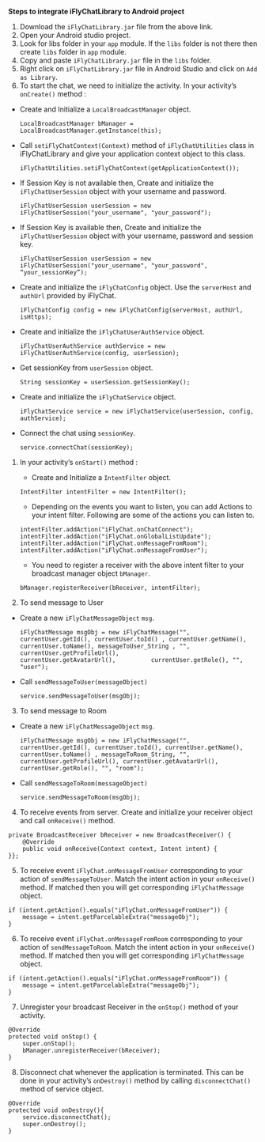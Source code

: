 **Steps to integrate iFlyChatLibrary to Android project**



1. Download the `iFlyChatLibrary.jar` file from the above link.
2. Open your Android studio project.
3. Look for libs folder in your `app` module. If the `libs` folder is not there then create `libs` folder in `app` module.
4. Copy and paste `iFlyChatLibrary.jar` file in the `libs` folder.
5. Right click on `iFlyChatLibrary.jar` file in Android Studio and click on `Add as Library`.
6. To start the chat, we need to initialize the activity. In your activity’s `onCreate()` method :
  * Create and Initialize a `LocalBroadcastManager` object.

      ~~~ {.language-java}
      LocalBroadcastManager bManager = LocalBroadcastManager.getInstance(this);
      ~~~
  * Call `setiFlyChatContext(Context)` method of `iFlyChatUtilities` class in iFlyChatLibrary and give your application context object to this class.

      ~~~ {.language-java}
      iFlyChatUtilities.setiFlyChatContext(getApplicationContext());
      ~~~
  * If Session Key is not available then, Create and initialize the `iFlyChatUserSession` object with your username and password.

      ~~~ {.language-java}
      iFlyChatUserSession userSession = new iFlyChatUserSession("your_username", "your_password");
      ~~~
  * If Session Key is available then, Create and initialize the `iFlyChatUserSession` object with your username, password and session key.

      ~~~ {.language-java}
      iFlyChatUserSession userSession = new iFlyChatUserSession("your_username", "your_password", “your_sessionKey”);
      ~~~
  * Create and initialize the `iFlyChatConfig` object. Use the `serverHost` and `authUrl` provided by iFlyChat.

      ~~~ {.language-java}
      iFlyChatConfig config = new iFlyChatConfig(serverHost, authUrl, isHttps);
      ~~~
  * Create and initialize the `iFlyChatUserAuthService` object.

      ~~~ {.language-java}
      iFlyChatUserAuthService authService = new iFlyChatUserAuthService(config, userSession);
      ~~~
  * Get sessionKey from `userSession` object.

      ~~~ {.language-java}
      String sessionKey = userSession.getSessionKey();
      ~~~
  * Create and initialize the `iFlyChatService` object.

      ~~~ {.language-java}
      iFlyChatService service = new iFlyChatService(userSession, config, authService);
      ~~~
  * Connect the chat using `sessionKey`.

      ~~~ {.language-java}
      service.connectChat(sessionKey);
      ~~~

1. In your activity’s `onStart()` method :
   - Create and Initialize a `IntentFilter` object.
    ~~~ {.language-java}
    IntentFilter intentFilter = new IntentFilter();
    ~~~
   - Depending on the events you want to listen, you can add Actions to your intent filter. Following are some of the actions you can listen to.
    ~~~ {.language-java}
    intentFilter.addAction("iFlyChat.onChatConnect");
    intentFilter.addAction("iFlyChat.onGlobalListUpdate");
    intentFilter.addAction("iFlyChat.onMessageFromRoom");
    intentFilter.addAction("iFlyChat.onMessageFromUser");
    ~~~
   - You need to register a receiver with the above intent filter to your broadcast manager object `bManager`.
    ~~~ {.language-java}
    bManager.registerReceiver(bReceiver, intentFilter);
    ~~~

2. To send message to User
  * Create a new `iFlyChatMessageObject` `msg`.
    ~~~ {.language-java}
    iFlyChatMessage msgObj = new iFlyChatMessage("", currentUser.getId(), currentUser.toId() , currentUser.getName(),    currentUser.toName(), messageToUser_String , "", currentUser.getProfileUrl(),              currentUser.getAvatarUrl(),          currentUser.getRole(), "", "user"); 
    ~~~
  * Call `sendMessageToUser(messageObject)`
    ~~~ {.language-java}
    service.sendMessageToUser(msgObj);
    ~~~

3. To send message to Room
  * Create a new `iFlyChatMessageObject` `msg`.
    ~~~ {.language-java}
    iFlyChatMessage msgObj = new iFlyChatMessage("", currentUser.getId(), currentUser.toId(), currentUser.getName(),    currentUser.toName() , messageToRoom_String, "", currentUser.getProfileUrl(), currentUser.getAvatarUrl(),          currentUser.getRole(), "", "room"); 
    ~~~
  * Call `sendMessageToRoom(messageObject)`
    ~~~ {.language-java}
    service.sendMessageToRoom(msgObj);
    ~~~

4. To receive events from server. Create and initialize your receiver object and call `onReceive()` method.
  ~~~
  private BroadcastReceiver bReceiver = new BroadcastReceiver() {
      @Override
      public void onReceive(Context context, Intent intent) {
  }};
  ~~~

5. To receive event `iFlyChat.onMessageFromUser` corresponding to your action of `sendMessageToUser`. Match the intent action in your `onReceive()` method. If matched then you will get corresponding `iFlyChatMessage` object.
  ~~~ {.language-java}
  if (intent.getAction().equals("iFlyChat.onMessageFromUser")) {
      message = intent.getParcelableExtra("messageObj");
  }
  ~~~

6. To receive event `iFlyChat.onMessageFromRoom` corresponding to your action of `sendMessageToRoom`. Match the intent action in your `onReceive()` method. If matched then you will get corresponding `iFlyChatMessage` object.
  ~~~ {.language-java}
  if (intent.getAction().equals("iFlyChat.onMessageFromRoom")) {
      message = intent.getParcelableExtra("messageObj");
  }
  ~~~

7. Unregister your broadcast Receiver in the `onStop()` method of your activity.
  ~~~ {.language-java}
  @Override
  protected void onStop() {
      super.onStop();
      bManager.unregisterReceiver(bReceiver);
  }
  ~~~

8. Disconnect chat whenever the application is terminated. This can be done in your activity’s `onDestroy()` method by calling `disconnectChat()` method of service object.
  ~~~ {.language-java}
  @Override
  protected void onDestroy(){
      service.disconnectChat();
      super.onDestroy();
  }
  ~~~
